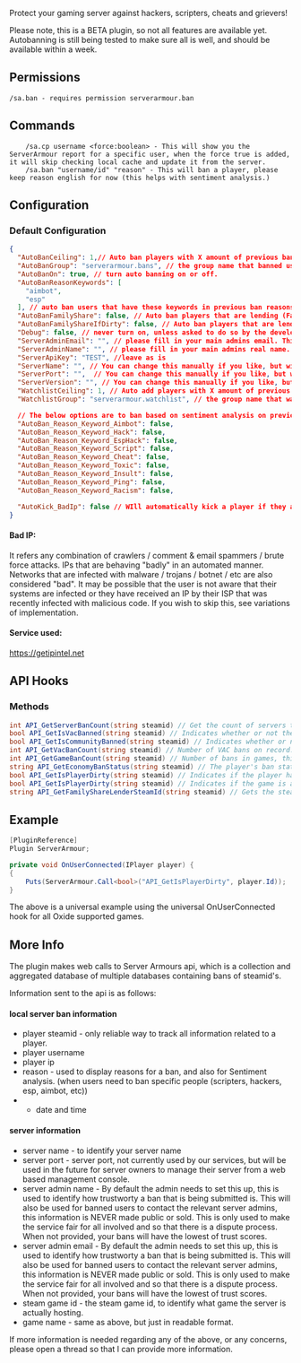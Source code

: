 Protect your gaming server against hackers, scripters, cheats and grievers!

Please note, this is a BETA plugin, so not all features are available yet. Autobanning is still being tested to make sure all is well, and should be available within a week.
## Permissions
```
/sa.ban - requires permission serverarmour.ban
```

## Commands
```
	/sa.cp username <force:boolean> - This will show you the ServerArmour report for a specific user, when the force true is added, it will skip checking local cache and update it from the server.
	/sa.ban "username/id" "reason" - This will ban a player, please keep reason english for now (this helps with sentiment analysis.)
```

## Configuration

### Default Configuration

```json
{
  "AutoBanCeiling": 1,// Auto ban players with X amount of previous bans.
  "AutoBanGroup": "serverarmour.bans", // the group name that banned users should be added in
  "AutoBanOn": true, // turn auto banning on or off. 
  "AutoBanReasonKeywords": [
    "aimbot",
    "esp"
  ], // auto ban users that have these keywords in previous ban reasons.
  "AutoBanFamilyShare": false, // Auto ban players that are lending (Family sharing) the game.
  "AutoBanFamilyShareIfDirty": false, // Auto ban players that are lending (Family sharing) the game, and the owner of the game is dirty.
  "Debug": false, // never turn on, unless asked to do so by the developer, otherwise your logs will contain tons of messages.
  "ServerAdminEmail": "", // please fill in your main admins email. This is to add a better trust level to your server.
  "ServerAdminName": "", // please fill in your main admins real name. This is to add a better trust level to your server.
  "ServerApiKey": "TEST", //leave as is
  "ServerName": "", // You can change this manually if you like, but will autopopulate each startup
  "ServerPort": "",  // You can change this manually if you like, but will autopopulate each startup
  "ServerVersion": "", // You can change this manually if you like, but will autopopulate each startup
  "WatchlistCeiling": 1, // Auto add players with X amount of previous bans to a watchlist.
  "WatchlistGroup": "serverarmour.watchlist", // the group name that watched users should be added in

  // The below options are to ban based on sentiment analysis on previous bans within the reason. Currently ONLY english is supported. please note that autoban above should also be true for this to work. 
  "AutoBan_Reason_Keyword_Aimbot": false,
  "AutoBan_Reason_Keyword_Hack": false,
  "AutoBan_Reason_Keyword_EspHack": false,
  "AutoBan_Reason_Keyword_Script": false,
  "AutoBan_Reason_Keyword_Cheat": false,
  "AutoBan_Reason_Keyword_Toxic": false,
  "AutoBan_Reason_Keyword_Insult": false,
  "AutoBan_Reason_Keyword_Ping": false,
  "AutoBan_Reason_Keyword_Racism": false,

  "AutoKick_BadIp": false // WIll automatically kick a player if they are either using a proxy, vpn or is a bad IP;
}
```
#### Bad IP: 
It refers any combination of crawlers / comment & email spammers / brute force attacks. IPs that are behaving "badly" in an automated manner. Networks that are infected with malware / trojans / botnet / etc are also considered "bad". It may be possible that the user is not aware that their systems are infected or they have received an IP by their ISP that was recently infected with malicious code. If you wish to skip this, see variations of implementation.
#### Service used: 
https://getipintel.net

## API Hooks

### Methods


```csharp
int API_GetServerBanCount(string steamid) // Get the count of servers this use has been banned on
bool API_GetIsVacBanned(string steamid) // Indicates whether or not the player has VAC bans on record.
bool API_GetIsCommunityBanned(string steamid) // Indicates whether or not the player is banned from Steam Community
int API_GetVacBanCount(string steamid) // Number of VAC bans on record.
int API_GetGameBanCount(string steamid) // Number of bans in games, this includes CS:GO Overwatch bans.
string API_GetEconomyBanStatus(string steamid) // The player's ban status in the economy. If the player has no bans on record the string will be "none", if the player is on probation it will say "probation", etc.
bool API_GetIsPlayerDirty(string steamid) // Indicates if the player has any bans at all, includes server, game and vac bans
bool API_GetIsPlayerDirty(string steamid) // Indicates if the game is a family shared game, true indicates the player doesnt own it but lending it. 
string API_GetFamilyShareLenderSteamId(string steamid) // Gets the steamid of the person lending the game. Returns "0" if there isn't a lender and it's not family share.
```


## Example

```csharp
[PluginReference]
Plugin ServerArmour;

private void OnUserConnected(IPlayer player) {
{
    Puts(ServerArmour.Call<bool>("API_GetIsPlayerDirty", player.Id));
}
```
The above is a universal example using the universal OnUserConnected hook for all Oxide supported games.

## More Info
The plugin makes web calls to Server Armours api, which is a collection and aggregated database of multiple databases containing bans of steamid's. 

Information sent to the api is as follows:

#### local server ban information
* player steamid - only reliable way to track all information related to a player. 
* player username
* player ip
* reason - used to display reasons for a ban, and also for Sentiment analysis. (when users need to ban specific people (scripters, hackers, esp, aimbot, etc)) 
* * date and time

 #### server information
* server name - to identify your server name
* server port - server port, not currently used by our services, but will be used in the future for server owners to manage their server from a web based management console. 
* server admin name - By default the admin needs to set this up, this is used to identify how trustworty a ban that is being submitted is. This will also be used for banned users to contact the relevant server admins, this information is NEVER made public or sold. This is only used to make the service fair for all involved and so that there is a dispute process. When not provided, your bans will have the lowest of trust scores. 
* server admin email - By default the admin needs to set this up, this is used to identify how trustworty a ban that is being submitted is. This will also be used for banned users to contact the relevant server admins, this information is NEVER made public or sold. This is only used to make the service fair for all involved and so that there is a dispute process. When not provided, your bans will have the lowest of trust scores. 
* steam game id - the steam game id, to identify what game the server is actually hosting.
* game name - same as above, but just in readable format.

If more information is needed regarding any of the above, or any concerns, please open a thread so that I can provide more information.
